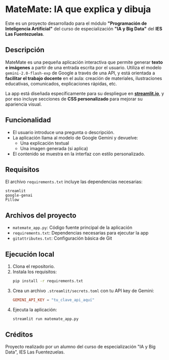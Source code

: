 # MateMate: IA que explica y dibuja

Este es un proyecto desarrollado para el módulo **"Programación de Inteligencia Artificial"** del curso de especialización **"IA y Big Data"** del **IES Las Fuentezuelas**.

## Descripción

MateMate es una pequeña aplicación interactiva que permite generar **texto e imágenes** a partir de una entrada escrita por el usuario. Utiliza el modelo `gemini-2.0-flash-exp` de Google a través de una API, y está orientada a **facilitar el trabajo docente** en el aula: creación de materiales, ilustraciones educativas, comunicados, explicaciones rápidas, etc.

La app está diseñada específicamente para su despliegue en **[streamlit.io](https://streamlit.io)**, y por eso incluye secciones de **CSS personalizado** para mejorar su apariencia visual.

## Funcionalidad

- El usuario introduce una pregunta o descripción.
- La aplicación llama al modelo de Google Gemini y devuelve:
  - Una explicación textual
  - Una imagen generada (si aplica)
- El contenido se muestra en la interfaz con estilo personalizado.

## Requisitos

El archivo `requirements.txt` incluye las dependencias necesarias:

```
streamlit
google-genai
Pillow
```

## Archivos del proyecto

- `matemate_app.py`: Código fuente principal de la aplicación
- `requirements.txt`: Dependencias necesarias para ejecutar la app
- `gitattributes.txt`: Configuración básica de Git

## Ejecución local

1. Clona el repositorio.
2. Instala los requisitos:
   ```bash
   pip install -r requirements.txt
   ```
3. Crea un archivo `.streamlit/secrets.toml` con tu API key de Gemini:
   ```toml
   GEMINI_API_KEY = "tu_clave_api_aquí"
   ```
4. Ejecuta la aplicación:
   ```bash
   streamlit run matemate_app.py
   ```

## Créditos

Proyecto realizado por un alumno del curso de especialización "IA y Big Data", IES Las Fuentezuelas.